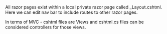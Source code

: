 All razor pages exist within a local private razor page called _Layout.cshtml. Here we can edit nav bar to include routes to other razor pages.

In terms of MVC - cshtml files are Views and cshtml.cs files can be considered controllers for those views.

